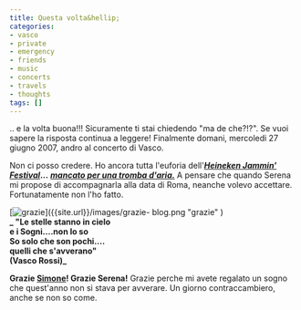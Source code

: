 ```yaml
---
title: Questa volta&hellip;
categories:
- vasco
- private
- emergency
- friends
- music
- concerts
- travels
- thoughts
tags: []
---
```

.. e la volta buona!!! Sicuramente ti stai chiedendo "ma de che?!?". Se vuoi
sapere la risposta continua a leggere! Finalmente domani, mercoledi 27 giugno
2007, andro al concerto di Vasco.

Non ci posso credere. Ho ancora tutta l'euforia dell'**_[Heineken Jammin'
Festival](http://www.diegor.it/2007/02/19/heineken-jammin-festival/
"http://www.diegor.it/2007/02/19/heineken-jammin-festival/" )_...**
[**_mancato per una tromba
d'aria._**](http://www.diegor.it/2007/06/16/porco-d/
"http://www.diegor.it/2007/06/16/porco-d/" ) A pensare che quando Serena mi
propose di accompagnarla alla data di Roma, neanche volevo accettare.
Fortunatamente non l'ho fatto.

[]({{site.url}}/images/grazie-blog.png "grazie" )

[![grazie]({{site.url}}/images/grazie-blog.png)]({{site.url}}/images/grazie-
blog.png "grazie" )  
**_ "Le stelle stanno in cielo  
e i Sogni....non lo so  
So solo che son pochi....  
quelli che s'avverano"  
(Vasco Rossi)_**  

**Grazie [Simone](http://www.ubuntista.it/ "http://www.ubuntista.it/" )! Grazie Serena!** Grazie perche mi avete regalato un sogno che quest'anno non si stava per avverare. Un giorno contraccambiero, anche se non so come.

